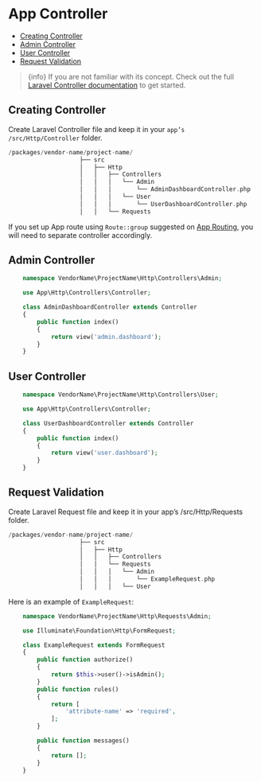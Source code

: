 # App Controller

- [Creating Controller](#creating-controller)
- [Admin Controller](#admin-controller)
- [User Controller](#user-controller)
- [Request Validation](#request-validation)

> {info} If you are not familiar with its concept. Check out the full [Laravel Controller documentation](https://laravel.com/docs/master/controllers) to get started.

<a name="Creating-Controller"></a>

## Creating Controller

Create Laravel Controller file and keep it in your `app’s /src/Http/Controller` folder.

```php
/packages/vendor-name/project-name/
                    ├── src
                    │   ├── Http
                    │   │   ├── Controllers
                    │   │   │   └── Admin
                    │   │   │       └── AdminDashboardController.php
                    │   │   │   └── User
                    │   │   │       └── UserDashboardController.php
                    │   │   └── Requests

```

If you set up App route using `Route::group` suggested on [App Routing](app-routing.md), you will need to separate controller accordingly.

<a name="Admin-Controller"></a>

## Admin Controller

```php
    namespace VendorName\ProjectName\Http\Controllers\Admin;

    use App\Http\Controllers\Controller;

    class AdminDashboardController extends Controller
    {
        public function index()
        {
            return view('admin.dashboard');
        }
    }
```

<a name="User-Controller"></a>

## User Controller

```php
    namespace VendorName\ProjectName\Http\Controllers\User;

    use App\Http\Controllers\Controller;

    class UserDashboardController extends Controller
    {
        public function index()
        {
            return view('user.dashboard');
        }
    }
```

<a name="Request-Validation"></a>

## Request Validation

Create Laravel Request file and keep it in your app’s /src/Http/Requests folder.

```php
/packages/vendor-name/project-name/
                    ├── src
                    │   ├── Http
                    │   │   ├── Controllers
                    │   │   └── Requests
                    │   │   │   └── Admin
                    │   │   │       └── ExampleRequest.php
                    │   │   │   └── User

```

Here is an example of `ExampleRequest`:

```php
    namespace VendorName\ProjectName\Http\Requests\Admin;

    use Illuminate\Foundation\Http\FormRequest;

    class ExampleRequest extends FormRequest
    {
        public function authorize()
        {
            return $this->user()->isAdmin();
        }
        public function rules()
        {
            return [
                'attribute-name' => 'required',
            ];
        }

        public function messages()
        {
            return [];
        }
    }
```
